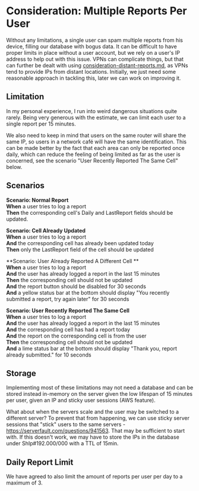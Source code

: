 # Consideration: Multiple Reports Per User

Without any limitations, a single user can spam multiple reports from his device, filling our database with bogus data. It can be difficult to have proper limits in place without a user account, but we rely on a user's IP address to help out with this issue. VPNs can complicate things, but that can further be dealt with using  [consideration-distant-reports.md](consideration-distant-reports.md), as VPNs tend to provide IPs from distant locations. Initially, we just need some reasonable approach in tackling this, later we can work on improving it.

## Limitation

In my personal experience, I run into weird dangerous situations quite rarely. Being very generous with the estimate, we can limit each user to a single report per 15 minutes.

We also need to keep in mind that users on the same router will share the same IP, so users in a network café will have the same identification. This can be made better by the fact that each area can only be reported once daily, which can reduce the feeling of being limited as far as the user is concerned, see the scenario "User Recently Reported The Same Cell" below.

## Scenarios

**Scenario: Normal Report**  
**When** a user tries to log a report  
**Then** the corresponding cell's Daily and LastReport fields should be updated.  

**Scenario: Cell Already Updated**  
**When** a user tries to log a report  
**And** the corresponding cell has already been updated today  
**Then** only the LastReport field of the cell should be updated  

**Scenario: User Already Reported A Different Cell **  
**When** a user tries to log a report  
**And** the user has already logged a report in the last 15 minutes  
**Then** the corresponding cell should not be updated  
**And** the report button should be disabled for 30 seconds  
**And** a yellow status bar at the bottom should display "You recently submitted a report, try again later" for 30 seconds  

**Scenario: User Recently Reported The Same Cell**  
**When** a user tries to log a report  
**And** the user has already logged a report in the last 15 minutes  
**And** the corresponding cell has had a report today   
**And** the report on the corresponding cell is from the user  
**Then** the corresponding cell should not be updated  
**And** a lime status bar at the bottom should display "Thank you, report already submitted." for 10 seconds  

## Storage

Implementing most of these limitations may not need a database and can be stored instead in-memory on the server given the low lifespan of 15 minutes per user, given an IP and sticky user sessions (AWS feature).

What about when the servers scale and the user may be switched to a different server? To prevent that from happening, we can use sticky server sessions that "stick" users to the same servers - https://serverfault.com/questions/941563. That may be sufficient to start with. If this doesn't work, we may have to store the IPs in the database under ShIp#192.000/000 with a TTL of 15min.

## Daily Report Limit

We have agreed to also limit the amount of reports per user per day to a maximum of 3.
